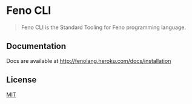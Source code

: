 # Feno CLI

> Feno CLI is the Standard Tooling for Feno programming language.

## Documentation

Docs are available at http://fenolang.heroku.com/docs/installation

## License

[MIT](https://github.com/fenolang/feno-cli/LICENSE)